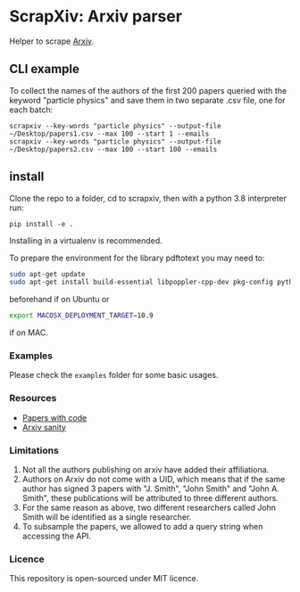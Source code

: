 # ScrapXiv: Arxiv parser

Helper to scrape [Arxiv](arxiv.org).

## CLI example

To collect the names of the authors of the first 200 papers queried with the keyword "particle physics" and save them in two separate .csv file, one for each batch:
```
scrapxiv --key-words "particle physics" --output-file ~/Desktop/papers1.csv --max 100 --start 1 --emails
scrapxiv --key-words "particle physics" --output-file ~/Desktop/papers2.csv --max 100 --start 100 --emails
```

## install

Clone the repo to a folder, cd to scrapxiv, then with a python 3.8 interpreter run:
```
pip install -e .
```
Installing in a virtualenv is recommended.

To prepare the environment for the library pdftotext you may need to:

```bash
sudo apt-get update
sudo apt-get install build-essential libpoppler-cpp-dev pkg-config python-dev
```
beforehand if on Ubuntu or

```bash
export MACOSX_DEPLOYMENT_TARGET=10.9
```
if on MAC.

### Examples

Please check the `examples` folder for some basic usages.

### Resources

+ [Papers with code](https://medium.com/paperswithcode/a-home-for-results-in-ml-e25681c598dc)
+ [Arxiv sanity](http://www.arxiv-sanity.com/)


### Limitations
1. Not all the authors publishing on arxiv have added their affiliationa.
2. Authors on Arxiv do not come with a UID, which means that if the same author has signed 3 papers with "J. Smith", "John Smith" and "John A. Smith", these publications will be attributed to three different authors.
3. For the same reason as above, two different researchers called John Smith will be identified as a single researcher.
4. To subsample the papers, we allowed to add a query string when accessing the API.

### Licence

This repository is open-sourced under MIT licence.
